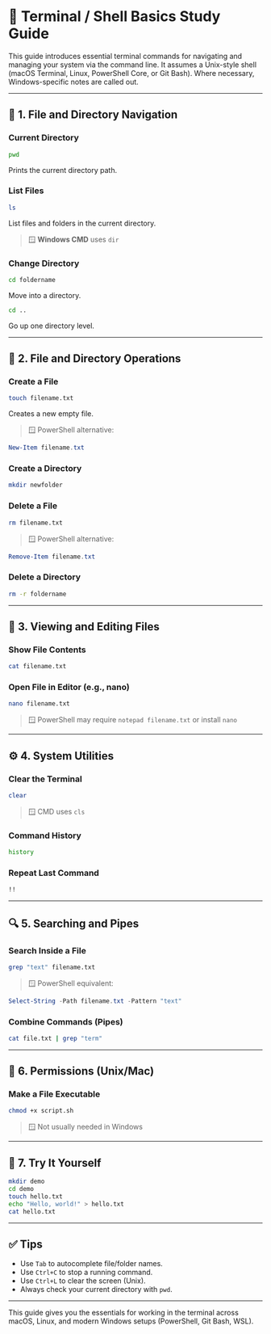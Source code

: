 # 🧠 Terminal / Shell Basics Study Guide

This guide introduces essential terminal commands for navigating and managing your system via the command line. It assumes a Unix-style shell (macOS Terminal, Linux, PowerShell Core, or Git Bash). Where necessary, Windows-specific notes are called out.

---

## 📁 1. File and Directory Navigation

### Current Directory
```bash
pwd
```
Prints the current directory path.

### List Files
```bash
ls
```
List files and folders in the current directory.

> 🪟 **Windows CMD** uses `dir`

### Change Directory
```bash
cd foldername
```
Move into a directory.

```bash
cd ..
```
Go up one directory level.

---

## 📂 2. File and Directory Operations

### Create a File
```bash
touch filename.txt
```
Creates a new empty file.

> 🪟 PowerShell alternative:
```powershell
New-Item filename.txt
```

### Create a Directory
```bash
mkdir newfolder
```

### Delete a File
```bash
rm filename.txt
```

> 🪟 PowerShell alternative:
```powershell
Remove-Item filename.txt
```

### Delete a Directory
```bash
rm -r foldername
```

---

## 📝 3. Viewing and Editing Files

### Show File Contents
```bash
cat filename.txt
```

### Open File in Editor (e.g., nano)
```bash
nano filename.txt
```

> 🪟 PowerShell may require `notepad filename.txt` or install `nano`

---

## ⚙️ 4. System Utilities

### Clear the Terminal
```bash
clear
```

> 🪟 CMD uses `cls`

### Command History
```bash
history
```

### Repeat Last Command
```bash
!!
```

---

## 🔍 5. Searching and Pipes

### Search Inside a File
```bash
grep "text" filename.txt
```

> 🪟 PowerShell equivalent:
```powershell
Select-String -Path filename.txt -Pattern "text"
```

### Combine Commands (Pipes)
```bash
cat file.txt | grep "term"
```

---

## 🎯 6. Permissions (Unix/Mac)

### Make a File Executable
```bash
chmod +x script.sh
```

> 🪟 Not usually needed in Windows

---

## 🧪 7. Try It Yourself

```bash
mkdir demo
cd demo
touch hello.txt
echo "Hello, world!" > hello.txt
cat hello.txt
```

---

## ✅ Tips

- Use `Tab` to autocomplete file/folder names.
- Use `Ctrl+C` to stop a running command.
- Use `Ctrl+L` to clear the screen (Unix).
- Always check your current directory with `pwd`.

---

This guide gives you the essentials for working in the terminal across macOS, Linux, and modern Windows setups (PowerShell, Git Bash, WSL).

